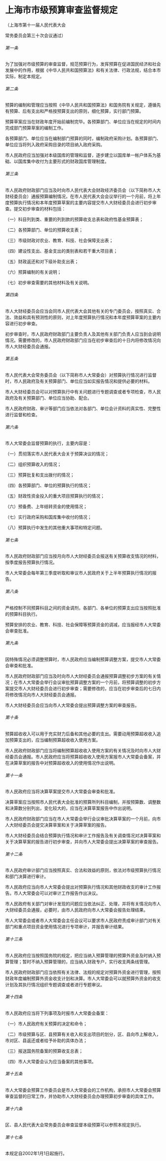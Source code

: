 # 上海市市级预算审查监督规定

<!-- INFO END -->

（上海市第十一届人民代表大会

常务委员会第三十次会议通过）

###### 第一条

为了加强对市级预算的审查监督，规范预算行为，发挥预算在促进国民经济和社会发展中的作用，根据《中华人民共和国预算法》和有关法律、行政法规，结合本市实际，制定本规定。

###### 第二条

预算的编制和管理应当按照《中华人民共和国预算法》和国务院有关规定，遵循先有预算、后有支出和严格按预算支出的原则，细化预算，实行部门预算。

预算草案应当在财政年度开始前编制完毕。各预算部门、单位应当在规定的时间内完成部门预算草案的编制工作。

各预算部门、单位应当在编制部门预算的同时，编制政府采购计划。各预算部门、单位应当将列入政府采购目录的项目纳入政府采购。

市人民政府应当加强对本级国库的管理和监督，逐步建立以国库单一帐户体系为基础、以国库集中收付为主要形式的财政国库管理制度。

###### 第三条

市人民政府财政部门应当及时向市人民代表大会财政经济委员会（以下简称市人大财经委员会）通报预算编制情况，在市人民代表大会会议举行的一个月前，将上年度预算执行情况和本年度预算草案的主要内容提交市人大财经委员会进行初步审查。提交初步审查的材料包括：

（一）科目列到类、重要的列到款的预算收支总表和政府性基金预算表；

（二）各预算部门、单位的预算收支表；

（三）市级财政对农业、教育、科技、社会保障支出表；

（四）建设性支出、基金支出的类别表和若干重大项目表；

（五）财政返还和对下级补助支出表；

（六）预算编制的有关说明；

（七）初步审查需要的其他材料及有关说明。

###### 第四条

市人大财经委员会应当会同市人民代表大会其他有关的专门委员会，按照真实、合法、效益和具有预测性的原则，对上年度预算执行情况和本年度预算草案的主要内容进行初步审查。

初步审查时，市人民政府财政部门主要负责人及其他有关部门负责人应当到会说明情况。需要修改的，市人民政府财政部门应当在初步审查后的十日内将修改情况向市人大财经委员会通报。

###### 第五条

市人民代表大会常务委员会（以下简称市人大常委会）对预算执行情况进行监督时，市人民政府及有关预算部门、单位应当如实报告情况和提供必要的材料。

市人大财经委员会可以对预算执行中有关问题进行专题调查或者专项检查，市人民政府及有关预算部门、单位应当协助、配合。

市人民政府财政、审计等部门应当依法对各部门、单位会计资料的真实性、完整性进行监督和检查。

###### 第六条

市人大常委会监督预算的执行，主要内容是：

（一）贯彻落实市人民代表大会关于预算决议的情况；

（二）组织预算收入的情况；

（三）预算批复和支出拨付的情况；

（四）各预算部门、单位的预算执行的情况；

（五）财政性资金投入的重大项目预算执行的情况；

（六）预备费、上年结转资金的使用情况；

（七）实行政府采购和国库集中收付的情况；

（八）预算执行中发生的其他重大事项和特定问题。

###### 第七条

市人民政府财政部门应当按月向市人大财经委员会报送有关预算收支情况的材料，按季度报告预算执行情况。

市人大常委会每年第三季度听取和审议市人民政府关于上半年预算执行情况的报告。

###### 第八条

严格控制不同预算科目之间的资金调剂，各部门、各单位的预算支出应当按照批准的预算科目执行。

预算安排的农业、教育、科技、社会保障等预算资金的调减，应当报经市人大常委会审查批准。

###### 第九条

因特殊情况必须调整预算时，市人民政府应当编制预算调整方案，提交市人大常委会审查和批准。

市人民政府财政部门应当及时向市人大财经委员会通报预算调整初步方案的有关情况；在市人大常委会举行会议审批预算调整方案的一个月前，将预算调整的初步方案提交市人大财经委员会进行初步审查；需要修改的，应当在初步审查后的七日内将修改情况向市人大财经委员会通报。

市人大财经委员会应当向市人大常委会提出预算调整方案的审查报告。

###### 第十条

预算超收收入可以用于充实财力后备和其他必要的支出。需要动用预算超收收入追加预算支出的，应当编制预算超收收入使用方案。

市人民政府财政部门应当将编制预算超收收入使用方案的有关情况及时向市人大财经委员会通报。市人民政府应当将预算超收收入使用方案报市人大常委会备案，并在决算草案的报告中对预算超收收入的使用情况作出说明。

###### 第十一条

市人民政府应当将决算草案提交市人大常委会审查和批准。

决算草案应当按照市人民代表大会批准的预算所列科目编制，并按预算数、调整数和决算数分别列出，变化较大的，应当在决算草案报告中作出说明。

市人民政府财政部门应当在市人大常委会举行会议审批决算草案的一个月前，向市人大财经委员会提交决算草案和关于决算草案的报告。

市人大财经委员会结合预算执行情况和审计工作报告及有关调查情况对决算草案和关于决算草案的报告进行初步审查，并向市人大常委会提出决算草案的审查报告。

###### 第十二条

市人民政府审计部门应当按照真实、合法和效益的原则，依法对市级预算执行情况和部门决算进行审计。

市人民政府应当向市人大常委会提出对预算执行情况和其他财政收支的审计工作报告。市人大常委会可以对审计工作报告作出决议。

市人民政府有关部门对审计发现的问题应当依法纠正、处理，并将有关情况向市人大财经委员会通报，必要时，由市人民政府向市人大常委会报告处理结果。

市人大常委会或者市人大常委会主任会议可以要求市人民政府责成审计部门对有关部门和重点项目资金使用情况进行专项审计，并报告审计结果。

###### 第十三条

市人民政府应当按照国务院的规定，把应当纳入预算管理的预算外资金及时纳入预算管理；暂时不纳入预算管理的，应当纳入财政专户，实行收支两条线管理。

市人民政府财政部门应当依照有关法律、法规的规定对预算外资金进行管理，按照财政年度编制预算外资金收支计划和决算。市人大常委会可以就预算外资金的收支计划及其执行情况组织专题调查或者进行专题审议。

###### 第十四条

市人民政府应当将下列事项及时报市人大常委会备案：

（一）市人民政府有关预算的决定和命令；

（二）市级预算与区、县预算有关收入和支出项目的划分，区、县向市上解收入，市对区、县返还或者给予补助的具体办法；

（三）报送国务院备案的预算收支总表；

（四）市人大常委会认为应当备案的其他事项。

###### 第十五条

市人大常委会预算工作委员会是市人大常委会的工作机构，承担市人大常委会预算审查监督的日常工作，并协助市人大财经委员会办理预算初步审查的具体工作。

###### 第十六条

区、县人民代表大会常务委员会审查监督本级预算可以参照本规定执行。

###### 第十七条

本规定自2002年1月1日起施行。
